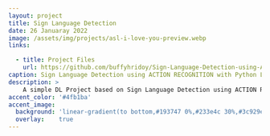```yaml
---
layout: project
title: Sign Language Detection
date: 26 Januaray 2022
image: /assets/img/projects/asl-i-love-you-preview.webp
links:

  - title: Project Files
    url: https://github.com/buffyhridoy/Sign-Language-Detection-using-ACTION-RECOGNITION-with-Python--LSTM-Deep-Learning-Model
caption: Sign Language Detection using ACTION RECOGNITION with Python LSTM Deep Learning Model
description: >
    A simple DL Project based on Sign Language Detection using ACTION RECOGNITION with Python LSTM Deep Learning Model.<br>
accent_color: '#4fb1ba'
accent_image:
  background: 'linear-gradient(to bottom,#193747 0%,#233e4c 30%,#3c929e 50%,#d5d5d4 70%,#cdccc8 100%)'
  overlay:    true
---
```

